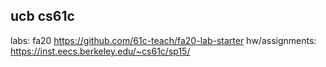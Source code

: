 ucb cs61c
---
labs: fa20 https://github.com/61c-teach/fa20-lab-starter
hw/assignments: https://inst.eecs.berkeley.edu/~cs61c/sp15/
